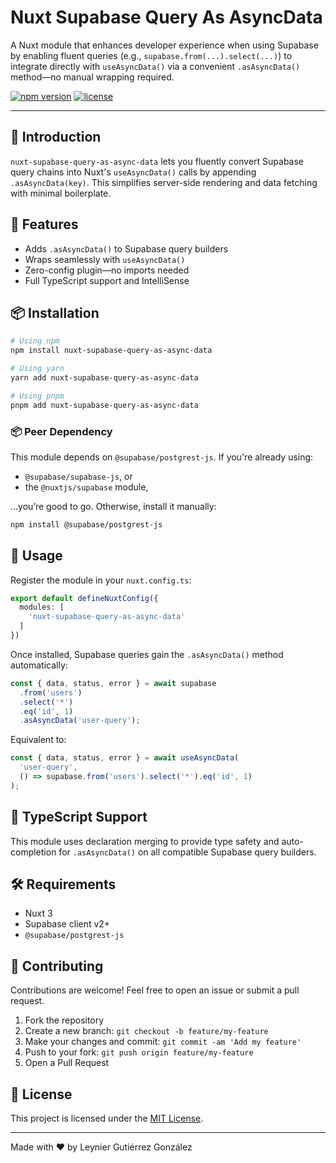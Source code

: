 # Nuxt Supabase Query As AsyncData

A Nuxt module that enhances developer experience when using Supabase by enabling fluent queries (e.g., `supabase.from(...).select(...)`) to integrate directly with `useAsyncData()` via a convenient `.asAsyncData()` method—no manual wrapping required.

[![npm version](https://img.shields.io/npm/v/nuxt-supabase-query-as-async-data.svg)](https://www.npmjs.com/package/nuxt-supabase-query-as-async-data)
[![license](https://img.shields.io/npm/l/nuxt-supabase-query-as-async-data.svg)](https://github.com/leynier/nuxt-supabase-query-as-async-data/blob/main/license)

---

## 🧭 Introduction

`nuxt-supabase-query-as-async-data` lets you fluently convert Supabase query chains into Nuxt's `useAsyncData()` calls by appending `.asAsyncData(key)`. This simplifies server-side rendering and data fetching with minimal boilerplate.

## 🚀 Features

- Adds `.asAsyncData()` to Supabase query builders
- Wraps seamlessly with `useAsyncData()`
- Zero-config plugin—no imports needed
- Full TypeScript support and IntelliSense

## 📦 Installation

```bash
# Using npm
npm install nuxt-supabase-query-as-async-data

# Using yarn
yarn add nuxt-supabase-query-as-async-data

# Using pnpm
pnpm add nuxt-supabase-query-as-async-data
```

### 📦 Peer Dependency

This module depends on `@supabase/postgrest-js`. If you're already using:

- `@supabase/supabase-js`, or
- the `@nuxtjs/supabase` module,

...you’re good to go. Otherwise, install it manually:

```bash
npm install @supabase/postgrest-js
```

## 🧩 Usage

Register the module in your `nuxt.config.ts`:

```ts
export default defineNuxtConfig({
  modules: [
    'nuxt-supabase-query-as-async-data'
  ]
})
```

Once installed, Supabase queries gain the `.asAsyncData()` method automatically:

```ts
const { data, status, error } = await supabase
  .from('users')
  .select('*')
  .eq('id', 1)
  .asAsyncData('user-query');
```

Equivalent to:

```ts
const { data, status, error } = await useAsyncData(
  'user-query',
  () => supabase.from('users').select('*').eq('id', 1)
);
```

## 📘 TypeScript Support

This module uses declaration merging to provide type safety and auto-completion for `.asAsyncData()` on all compatible Supabase query builders.

## 🛠 Requirements

- Nuxt 3
- Supabase client v2+
- `@supabase/postgrest-js`

## 🤝 Contributing

Contributions are welcome! Feel free to open an issue or submit a pull request.

1. Fork the repository
2. Create a new branch: `git checkout -b feature/my-feature`
3. Make your changes and commit: `git commit -am 'Add my feature'`
4. Push to your fork: `git push origin feature/my-feature`
5. Open a Pull Request

## 📄 License

This project is licensed under the [MIT License](LICENSE).

---

Made with ❤️ by Leynier Gutiérrez González
